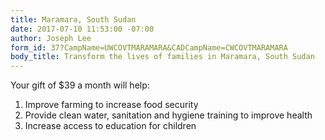 ```yaml
---
title: Maramara, South Sudan
date: 2017-07-10 11:53:00 -07:00
author: Joseph Lee
form_id: 37?CampName=UWCOVTMARAMARA&CADCampName=CWCOVTMARAMARA
body_title: Transform the lives of families in Maramara, South Sudan
---
```


Your gift of $39 a month will help:

1. Improve farming to increase food security
2. Provide clean water, sanitation and hygiene training to improve health
3. Increase access to education for children
